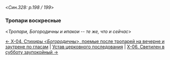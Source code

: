 
<*Син.328: p.198 / 199*>

### Тропари воскресные 

<*Тропари, Богородичны и ипакои -- те же, что и сейчас*>

[← X-04. Стихиры <*Богородичны*>, поемые после тропарей на вечерне и заутрене по гласам](x_04)
| [Устав церковного последования](README.md)
| [X-06. Светилен в субботу заупокойный →](x_06)
